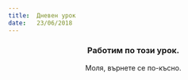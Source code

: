```yaml
---
title:  Дневен урок
date:   23/06/2018
---
```


### <center>Работим по този урок.</center>
<center>Моля, върнете се по-късно.</center>